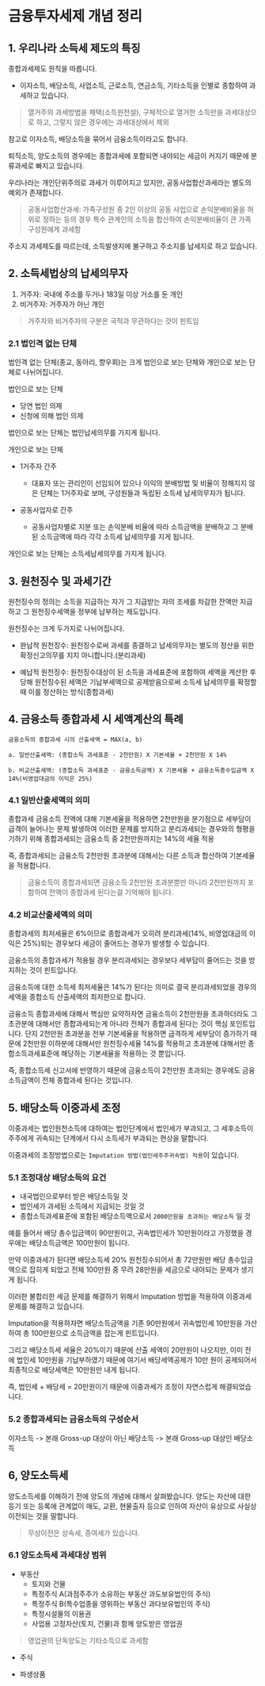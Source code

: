 # 금융투자세제 개념 정리

## 1. 우리나라 소득세 제도의 특징

종합과세제도 원칙을 따릅니다.

- 이자소득, 배당소득, 사업소득, 근로소득, 연금소득, 기타소득을 인별로 종합하여 과세하고 있습니다.

> 열거주의 과세방법을 채택(소득원천설), 구체적으로 열거한 소득만을 과세대상으로 하고, 그렇지 않은 경우에는 과세대상에서 제외

참고로 이자소득, 배당소득을 묶어서 금융소득이라고도 합니다.

퇴직소득, 양도소득의 경우에는 종합과세에 포함되면 내야되는 세금이 커지기 때문에 분류과세로 빠지고 있습니다. 

우리나라는 개인단위주의로 과세가 이루어지고 있지만, 공동사업합산과세라는 별도의 예외가 존재합니다.

> 공동사업합산과세: 가족구성원 중 2인 이상의 공동 사업으로 손익분배비율을 허위로 정하는 등의 경우 특수 관계인의 소득을 합산하여 손익분배비율이 큰 가족 구성원에게 과세함

주소지 과세제도를 따르는데, 소득발생지에 불구하고 주소지를 납세지로 하고 있습니다.

## 2. 소득세법상의 납세의무자

1. 거주자: 국내에 주소를 두거나 183일 이상 거소를 둔 개인
2. 비거주자: 거주자가 아닌 개인

> 거주자와 비거주자의 구분은 국적과 무관하다는 것이 핀트임

### 2.1 법인격 없는 단체

법인격 없는 단체(종교, 동아리, 향우회)는 크게 법인으로 보는 단체와 개인으로 보는 단체로 나뉘어집니다.

법인으로 보는 단체

- 당연 법인 의제
- 신청에 의해 법인 의제

법인으로 보는 단체는 법인납세의무를 가지게 됩니다.

개인으로 보는 단체

- 1거주자 간주
  - 대표자 또는 관리인이 선임되어 있으나 이익의 분배방법 및 비율이 정해지지 않은 단체는 1거주자로 보며, 구성원들과 독립된 소득세 납세의무자가 됩니다.

- 공동사업자로 간주
  - 공동사업자별로 지분 또는 손익분배 비율에 따라 소득금액을 분배하고 그 분배된 소득금액에 따라 각각 소득세 납세의무를 지게 됩니다.

개인으로 보는 단체는 소득세납세의무를 가지게 됩니다.

## 3. 원천징수 및 과세기간

원천징수의 정의는 소득을 지급하는 자가 그 지급받는 자의 조세를 차감한 잔액만 지급하고 그 원천징수세액을 정부에 납부하는 제도입니다.

원천징수는 크게 두가지로 나뉘어집니다.

- 완납적 원천징수: 원천징수로써 과세를 종결하고 납세의무자는 별도의 정산을 위한 확정신고의무를 지지 아니합니다.(분리과세)

- 예납적 원천징수: 원천징수대상이 된 소득을 과세표준에 포함하여 세액을 계산한 후 당해 원천징수된 세액은 기납부세액으로 공제받음으로써 소득세 납세의무를 확정할 때 이를 정산하는 방식(종합과세)

## 4. 금융소득 종합과세 시 세액계산의 특례

`금융소득의 종합과세 시의 산출세액 = MAX(a, b)`

```text
a. 일반산출세액: (종합소득 과세표준 - 2천만원) X 기본세율 + 2천만원 X 14%

b. 비교산출세액: (종합소득 과세표준 - 금융소득금액) X 기본세율 + 금융소득총수입금액 X 14%(비영업대금의 이익은 25%)
```

### 4.1 일반산출세액의 의미

종합과세 금융소득 전액에 대해 기본세율을 적용하면 2천만원을 분기점으로 세부담이 급격이 늘어나는 문제 발생하여 이러한 문제를 방지하고 분리과세되는 경우와의 형평을 기하기 위해 종합과세되는 금융소득 중 2천만원까지는 14%의 세율 적용

즉, 종합과세되는 금융소득 2천만원 초과분에 대해서는 다른 소득과 합산하여 기본세율을 적용합니다.

> 금융소득이 종합과세되면 금융소득 2천만원 초과분뿐만 아니라 2천만원까지 포함하여 전액이 종합과세 된다는걸 기억해야 됩니다.

### 4.2 비교산출세액의 의미

종합과세의 최저세율은 6%이므로 종합과세가 오히려 분리과세(14%, 비영업대금의 이익은 25%)되는 경우보다 세금이 줄어드는 경우가 발생할 수 있습니다.

금융소득의 종합과세가 적용될 경우 분리과세되는 경우보다 세부담이 줄어드는 것을 방지하는 것이 핀트입니다.

금융소득에 대한 소득세 최저세율은 14%가 된다는 의미로 결국 분리과세되었을 경우의 세액을 종합소득 산출세액의 최저한으로  합니다.

금융소득 종합과세에 대해서 핵심만 요약하자면 금융소득이 2천만원을 초과하더라도 그 초관분에 대해서만 종합과세되는게 아니라 전체가 종합과세 된다는 것이 핵심 포인트입니다. 단지 2천만원 초과분을 전부 기본세율을 적용하면 급격하게 세부담이 증가하기 때문에 2천만원 이하분에 대해서만 원천징수세율 14%를 적용하고 초과분에 대해서만 종합소득과세표준에 해당하는 기본세율을 적용하는 것 뿐입니다.

즉, 종합소득세 신고서에 반영하기 때문에 금융소득이 2천만원 초과되는 경우에도 금융소득금액이 전체 종합과세 된다는 것입니다.

## 5. 배당소득 이중과세 조정

이중과세는 법인원천소득에 대하여는 법인단계에서 법인세가 부과되고, 그 세후소득이 주주에게 귀속되는 단계에서 다시 소득세가 부과되는 현상을 말합니다.

이중과세의 조정방법으로는 `Imputation 방법(법인세주주귀속법) 적용`이 있습니다.

### 5.1 조정대상 배당소득의 요건

- 내국법인으로부터 받은 배당소득일 것
- 법인세가 과세된 소득에서 지급되는 것일 것
- 종합소득과세표준에 포함된 배당소득액으로서 `2000만원을 초과하는 배당소득` 일 것

예를 들어서 배당 총수입금액이 90만원이고, 귀속법인세가 10만원이라고 가정했을 경우에는 배당소득금액은 100만원이 됩니다.

만약 이중과세가 된다면 배당소득세 20% 원천징수되어서 총 72만원만 배당 총수입금액으로 잡히게 되었고 전체 100만원 중 무려 28만원을 세금으로 내야되는 문제가 생기게 됩니다.

이러한 불합리한 세금 문제를 해결하기 위해서 Imputation 방법을 적용하여 이중과세 문제를 해결하고 있습니다.

Imputation을 적용하자면 배당소득금액을 기존 90만원에서 귀속법인세 10만원을 가산하여 총 100만원으로 소득금액을 잡는게 핀트입니다. 

그리고 배당소득세 세율은 20%이기 때문에 산출 세액이 20만원이 나오지만, 이미 전에 법인세 10만원을 기납부하였기 때문에 여기서 배당세액공제가 10만   원이 공제되어서 최종적으로 배당세액은 10만원만 내게 됩니다.

즉, 법인세 + 배당세 = 20만원이기 때문에 이중과세가 조정이 자연스럽게 해결되었습니다.

### 5.2 종합과세되는 금융소득의 구성순서

이자소득 -> 본래 Gross-up 대상이 아닌 배당소득 -> 본래 Gross-up 대상인 배당소득

## 6, 양도소득세

양도소득세를 이해하기 전에 양도의 개념에 대해서 살펴봤습니다.
양도는 자산에 대한 등기 또는 등록에 관계없이 매도, 교환, 현물출자 등으로 인하여 자산이 유상으로 사실상 이전되는 것을 말합니다.

> 무상이전은 상속세, 증여세가 있습니다.

### 6.1 양도소득세 과세대상 범위

- 부동산
  - 토지와 건물
  - 특정주식 A(과점주주가 소유하는 부동산 과도보유법인의 주식)
  - 특정주식 B(특수업종을 영위하는 부동산 과다보유법인의 주식)
  - 특정시설물의 이용권
  - 사업용 고정자산(토지, 건물)과 함께 양도받은 영업권

> 영업권의 단독양도는 기타소득으로 과세함

- 주식

- 파생상품
